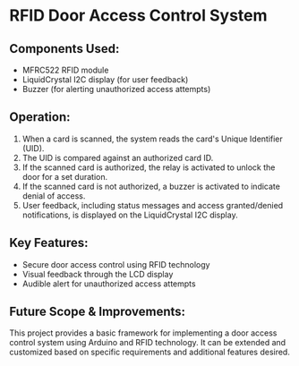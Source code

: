 # RFID Door Access Control System

## Components Used:

- MFRC522 RFID module
- LiquidCrystal I2C display (for user feedback)
- Buzzer (for alerting unauthorized access attempts)

## Operation:

1. When a card is scanned, the system reads the card's Unique Identifier (UID).
2. The UID is compared against an authorized card ID.
3. If the scanned card is authorized, the relay is activated to unlock the door for a set duration.
4. If the scanned card is not authorized, a buzzer is activated to indicate denial of access.
5. User feedback, including status messages and access granted/denied notifications, is displayed on the LiquidCrystal I2C display.

## Key Features:

- Secure door access control using RFID technology
- Visual feedback through the LCD display
- Audible alert for unauthorized access attempts

## Future Scope & Improvements:
This project provides a basic framework for implementing a door access control system using Arduino and RFID technology. It can be extended and customized based on specific requirements and additional features desired.
